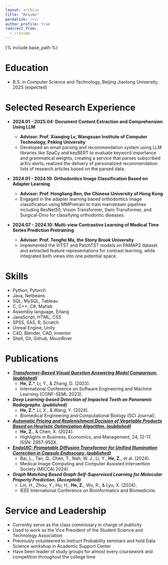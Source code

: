 ```yaml
---
layout: archive
title: "Resume"
permalink: /cv/
author_profile: true
redirect_from:
  - /resume
---
```


{% include base_path %}

Education
======
* B.S. in Computer Science and Technology, Beijing Jiaotong University, 2025 (expected)

Selected Research Experience
======
* **2024.01 - 2025.04: Document Content Extraction and Comprehension Using LLM**
  * **Advisor: Prof. Xiaoqing Lv, Wangxuan Institute of Computer Technology, Peking University**
  * Developed an email parsing and recommendation system using LLM libraries like SpaCy and keyBERT to evaluate
keyword importance and grammatical weights, creating a service that parses subscribed arXiv alerts; realized the delivery of personalized recommendation lists of research articles based on the parsed data.

* **2024.01 - 2024.10: Orthodontics Image Classification Based on Adapter Learning**
  * **Advisor: Prof. Hongliang Ren, the Chinese University of Hong Kong**
  * Engaged in the adapter learning based orthodontics image classification using MMPretrain to train mainstream pipelines including ResNet50, Vision Transformer, Swin Transformer, and Surgical-Dino for classifying orthodontic diseases.

* **2024.07 - 2024.10: Multi-view Contrastive Learning of Medical Time Series Prediction Pretraining**
  * **Advisor: Prof. Tengfei Ma, the Stony Brook University**
  * Implemented the ViTST and PatchTST models on PAMAP2 dataset and extracted feature representations for contrast learning, while integrated both views into one potential space.
  
Skills
======
* Python, Pytorch
* Java, Netbeans
* SQL, MySQL, Tableau
* C, C++, C#, Matlab
* Assembly language, Erlang
* JavaScript, HTML, CSS
* SPSS, SAS, R, Scratch
* Unreal Engine, Unity
* C4D, Blender, CAD, Inventor
* Shell, Git, Github, MounRiver

Publications
======
* [***Transformer-Based Visual Question Answering Model Comparison. (published)***](https://iopscience.iop.org/article/10.1088/1742-6596/2646/1/012031/meta)
  * **He, Z.***, Li, Y., & Zhang, D. (2023). 
  * International Conference on Software Engineering and Machine Learning (CONF-SEML 2023).
* ***Deep Learning-based Detection of Impacted Teeth on Panoramic Radiographs. (published)***
  * **He, Z.***, Li, X., & Wang, Y. (2024).
  * Biomedical Engineering and Computational Biology (SCI Journal).
* [***Automatic Pricing and Replenishment Decision of Vegetable Products Based on Heuristic
Optimization Algorithm. (published)***](https://drpress.org/ojs/index.php/HBEM/article/view/15945)
  * **He, Z.**, & Chen, X. (2024).
  * Highlights in Business, Economics, and Management, 24, 12-17. ISSN: 2957-952X.
* [***EndoUIC: Promptable Diffusion Transformer for Unified Illumination Correction in Capsule Endoscopy. (published)***](https://arxiv.org/abs/2406.13705)
  * Bai, L., Tan, Q., Chen, T., Nah, W. J., Li, Y., **He, Z.**, et al. (2024).
  * Medical Image Computing and Computer Assisted Intervention Society (MICCAI 2024).
* ***Graph Matching Based Graph Self-Supervised Learning for Molecular Property Prediction. (Accepted)***
  * Lin, H., Zhou, Y., Hu, H., **He, Z.**, Wu, R., & Lyu, X. (2024).
  * IEEE International Conference on Bioinformatics and Biomedicine.
  
Service and Leadership
======
* Currently serve as the class commissary in charge of publicity
* Used to work as the Vice President of the Student Science and Technology Association
* Previously volunteered to instruct Probability seminars and hold Data Science workshop in Academic Support Center
* Have been leader of study groups for almost every coursework and competition throughout the college time
